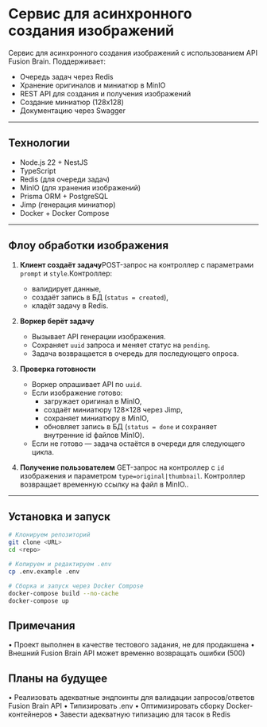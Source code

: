 # Сервис для асинхронного создания изображений

Сервис для асинхронного создания изображений с использованием API Fusion Brain.
Поддерживает:

-   Очередь задач через Redis
-   Хранение оригиналов и миниатюр в MinIO
-   REST API для создания и получения изображений
-   Создание миниатюр (128x128)
-   Документацию через Swagger

---

## Технологии

-   Node.js 22 + NestJS
-   TypeScript
-   Redis (для очереди задач)
-   MinIO (для хранения изображений)
-   Prisma ORM + PostgreSQL
-   Jimp (генерация миниатюр)
-   Docker + Docker Compose

---

## Флоу обработки изображения

1. **Клиент создаёт задачу**POST-запрос на контроллер с параметрами `prompt` и `style`.Контроллер:

    - валидирует данные,
    - создаёт запись в БД (`status = created`),
    - кладёт задачу в Redis.

2. **Воркер берёт задачу**

    - Вызывает API генерации изображения.
    - Сохраняет `uuid` запроса и меняет статус на `pending`.
    - Задача возвращается в очередь для последующего опроса.

3. **Проверка готовности**

    - Воркер опрашивает API по `uuid`.
    - Если изображение готово:
        - загружает оригинал в MinIO,
        - создаёт миниатюру 128×128 через Jimp,
        - сохраняет миниатюру в MinIO,
        - обновляет запись в БД (`status = done` и сохраняет внутренние id файлов MinIO).
    - Если не готово — задача остаётся в очереди для следующего цикла.

4. **Получение пользователем**
   GET-запрос на контроллер с `id` изображения и параметром `type=original|thumbnail`.
   Контроллер возвращает временную ссылку на файл в MinIO..

---

## Установка и запуск

```bash
# Клонируем репозиторий
git clone <URL>
cd <repo>

# Копируем и редактируем .env
cp .env.example .env

# Сборка и запуск через Docker Compose
docker-compose build --no-cache
docker-compose up
```

## Примечания

• Проект выполнен в качестве тестового задания, не для продакшена
• Внешний Fusion Brain API может временно возвращать ошибки (500)

## Планы на будущее

• Реализовать адекватные эндпоинты для валидации запросов/ответов Fusion Brain API
• Типизировать .env
• Оптимизировать сборку Docker-контейнеров
• Завести адекватную типизацию для тасок в Redis
